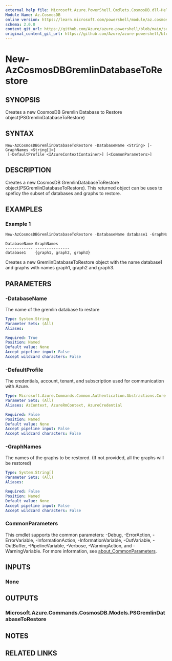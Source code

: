 ```yaml
---
external help file: Microsoft.Azure.PowerShell.Cmdlets.CosmosDB.dll-Help.xml
Module Name: Az.CosmosDB
online version: https://learn.microsoft.com/powershell/module/az.cosmosdb/new-azcosmosdbgremlindatabasetorestore
schema: 2.0.0
content_git_url: https://github.com/Azure/azure-powershell/blob/main/src/CosmosDB/CosmosDB/help/New-AzCosmosDBGremlinDatabaseToRestore.md
original_content_git_url: https://github.com/Azure/azure-powershell/blob/main/src/CosmosDB/CosmosDB/help/New-AzCosmosDBGremlinDatabaseToRestore.md
---
```


# New-AzCosmosDBGremlinDatabaseToRestore

## SYNOPSIS
Creates a new CosmosDB Gremlin Database to Restore object(PSGremlinDatabaseToRestore)

## SYNTAX

```
New-AzCosmosDBGremlinDatabaseToRestore -DatabaseName <String> [-GraphNames <String[]>]
 [-DefaultProfile <IAzureContextContainer>] [<CommonParameters>]
```

## DESCRIPTION
Creates a new CosmosDB GremlinDatabaseToRestore object(PSGremlinDatabaseToRestore). This returned object can be uses to speficy the subset of databases and graphs to restore.

## EXAMPLES

### Example 1
```powershell
New-AzCosmosDBGremlinDatabaseToRestore -DatabaseName database1 -GraphName graph1,graph2,graph3
```

```output
DatabaseName GraphNames
------------ ---------------
database1    {graph1, graph2, graph3}
```

Creates a new GremlinDatabaseToRestore object with the name database1 and graphs with names graph1, graph2 and graph3.

## PARAMETERS

### -DatabaseName
The name of the gremlin database to restore

```yaml
Type: System.String
Parameter Sets: (All)
Aliases:

Required: True
Position: Named
Default value: None
Accept pipeline input: False
Accept wildcard characters: False
```

### -DefaultProfile
The credentials, account, tenant, and subscription used for communication with Azure.

```yaml
Type: Microsoft.Azure.Commands.Common.Authentication.Abstractions.Core.IAzureContextContainer
Parameter Sets: (All)
Aliases: AzContext, AzureRmContext, AzureCredential

Required: False
Position: Named
Default value: None
Accept pipeline input: False
Accept wildcard characters: False
```

### -GraphNames
The names of the graphs to be restored.
(If not provided, all the graphs will be restored)

```yaml
Type: System.String[]
Parameter Sets: (All)
Aliases:

Required: False
Position: Named
Default value: None
Accept pipeline input: False
Accept wildcard characters: False
```

### CommonParameters
This cmdlet supports the common parameters: -Debug, -ErrorAction, -ErrorVariable, -InformationAction, -InformationVariable, -OutVariable, -OutBuffer, -PipelineVariable, -Verbose, -WarningAction, and -WarningVariable. For more information, see [about_CommonParameters](http://go.microsoft.com/fwlink/?LinkID=113216).

## INPUTS

### None

## OUTPUTS

### Microsoft.Azure.Commands.CosmosDB.Models.PSGremlinDatabaseToRestore

## NOTES

## RELATED LINKS
